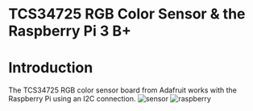
# TCS34725 RGB Color Sensor & the Raspberry Pi 3 B+
# Introduction
The TCS34725 RGB color sensor board from Adafruit works with the Raspberry Pi using an I2C connection. 
![sensor](https://user-images.githubusercontent.com/43184936/49824796-e2dac800-fd50-11e8-8d7f-00377f148ccd.jpg)
![raspberry](https://user-images.githubusercontent.com/43184936/49824862-0a319500-fd51-11e8-9716-404b64f69bb5.jpg)
